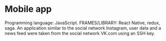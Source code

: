 # Mobile app
Programming language: JavaScript. FRAMES/LIBRARY:
React Native, redux, saga. An application similar to the social network Instagram, user data and a news feed were taken from the social network VK.com using an SSH key.
